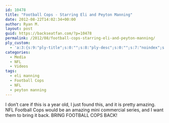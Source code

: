 ```yaml
---
id: 10478
title: "Football Cops - Starring Eli and Peyton Manning"
date: 2012-08-22T14:02:34+00:00
author: Ryan M.
layout: post
guid: https://backseatfan.com/?p=10478
permalink: /2012/08/football-cops-starring-eli-and-peyton-manning/
ply_custom:
  - 'a:3:{s:9:"ply-title";s:0:"";s:8:"ply-desc";s:0:"";s:7:"noindex";s:0:"";}'
categories:
  - Media
  - NFL
  - Videos
tags:
  - eli manning
  - Football Cops
  - NFL
  - peyton manning
---
```


<div class="entry">
  <p style="text-align: left;">
    I don’t care if this is a year old, I just found this, and it is pretty amazing. NFL Football Cops would be an amazing mini commercial series, and I want them to bring it back. BRING FOOTBALL COPS BACK!
  </p>

  <p>
  </p>
</div>
